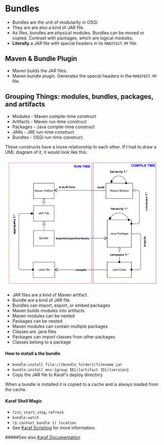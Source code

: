 # Bundles

* Bundles are the unit of modularity in OSGi.
* They are are also a kind of JAR file.
* As files, bundles are physical modules. Bundles can be moved or copied. Contrast with packages, which are logical modules.
* **Literally** a JAR file with special headers in its `MANIFEST.MF` file.

## Maven & Bundle Plugin
* Maven builds the JAR files.
* Maven bundle plugin. Generates the special headers in the `MANIFEST.MF` file.

## Grouping Things: modules, bundles, packages, and artifacts
* Modules - Maven compile-time construct
* Artifacts - Maven run-time construct
* Packages - Java compile-time construct
* JARs - JRE run-time construct
* Bundles - OSGi run-time construct.

These constructs have a loose relationship to each other. If I had to draw a UML diagram of it, it would look like this:

![Groups](UML-diagram.png)

* JAR files are a kind of Maven artifact
* Bundle are a kind of JAR file
* Bundles can import, export, or embed packages
* Maven builds modules into artifacts
* Maven modules can be nested
* Packages can be nested
* Maven modules can contain multiple packages
* Classes are .java files
* Packages can import classes from other packages
* Classes belong to a package


#### How to install a the bundle
* `bundle:install file://{bundle_folder}/filename.jar`
* `bundle:install mnv:{group ID}/{artifact ID}/{version}`
* Copy the JAR file to Karaf's deploy directory

When a bundle is installed it is copied to a cache and is always loaded from the cache. 

#### Karaf Shell Magic
* `list`, `start`, `stop`, `refresh`
* `bundle:watch`
* `($.context bundle 1) location`
* See [Karaf Scripting](https://svn.apache.org/repos/asf/karaf/site/production/manual/latest/scripting.html) for more information.

#####See also [Karaf Documentation](http://supergsego.com/apache/karaf/documentation/4_x.html)